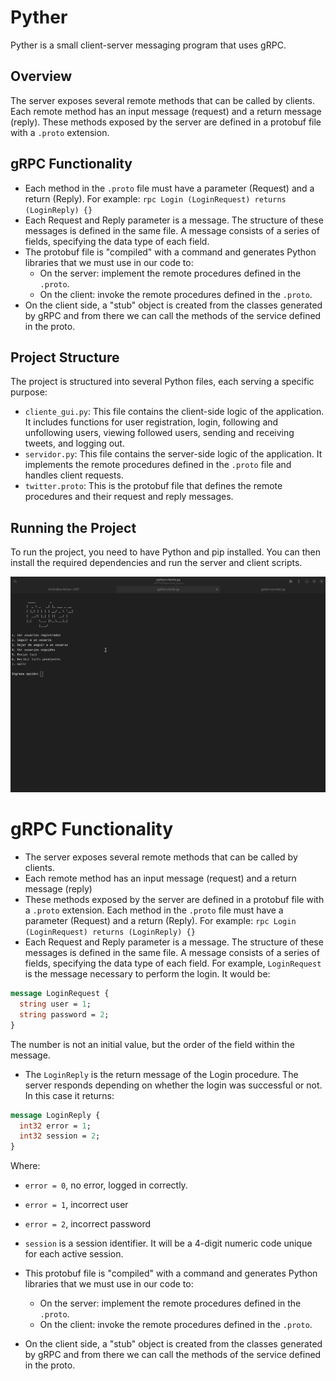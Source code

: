 # Pyther

Pyther is a small client-server messaging program that uses gRPC.

## Overview

The server exposes several remote methods that can be called by clients. Each remote method has an input message (request) and a return message (reply). These methods exposed by the server are defined in a protobuf file with a `.proto` extension.

## gRPC Functionality

- Each method in the `.proto` file must have a parameter (Request) and a return (Reply). For example: `rpc Login (LoginRequest) returns (LoginReply) {}`
- Each Request and Reply parameter is a message. The structure of these messages is defined in the same file. A message consists of a series of fields, specifying the data type of each field.
- The protobuf file is "compiled" with a command and generates Python libraries that we must use in our code to:
  - On the server: implement the remote procedures defined in the `.proto`.
  - On the client: invoke the remote procedures defined in the `.proto`.
- On the client side, a "stub" object is created from the classes generated by gRPC and from there we can call the methods of the service defined in the proto.

## Project Structure

The project is structured into several Python files, each serving a specific purpose:

- `cliente_gui.py`: This file contains the client-side logic of the application. It includes functions for user registration, login, following and unfollowing users, viewing followed users, sending and receiving tweets, and logging out.
- `servidor.py`: This file contains the server-side logic of the application. It implements the remote procedures defined in the `.proto` file and handles client requests.
- `twitter.proto`: This is the protobuf file that defines the remote procedures and their request and reply messages.

## Running the Project

To run the project, you need to have Python and pip installed. You can then install the required dependencies and run the server and client scripts.


![Pyter running](pyter.gif)



# gRPC Functionality

- The server exposes several remote methods that can be called by clients.
- Each remote method has an input message (request) and a return message (reply)
- These methods exposed by the server are defined in a protobuf file with a `.proto` extension. Each method in the `.proto` file must have a parameter (Request) and a return (Reply). For example: `rpc Login (LoginRequest) returns (LoginReply) {}`
- Each Request and Reply parameter is a message. The structure of these messages is defined in the same file. A message consists of a series of fields, specifying the data type of each field. For example, `LoginRequest` is the message necessary to perform the login. It would be:

```protobuf
message LoginRequest {
  string user = 1;
  string password = 2;
}
```

The number is not an initial value, but the order of the field within the message.

- The `LoginReply` is the return message of the Login procedure. The server responds depending on whether the login was successful or not. In this case it returns:

```protobuf
message LoginReply {
  int32 error = 1;
  int32 session = 2;
}
```

Where:
  - `error = 0`, no error, logged in correctly.
  - `error = 1`, incorrect user
  - `error = 2`, incorrect password
  - `session` is a session identifier. It will be a 4-digit numeric code unique for each active session.

- This protobuf file is "compiled" with a command and generates Python libraries that we must use in our code to:
  - On the server: implement the remote procedures defined in the `.proto`.
  - On the client: invoke the remote procedures defined in the `.proto`.
- On the client side, a "stub" object is created from the classes generated by gRPC and from there we can call the methods of the service defined in the proto.
